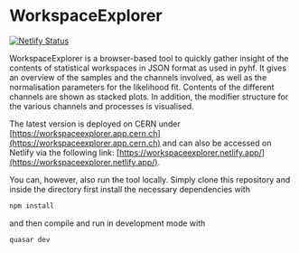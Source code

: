 # WorkspaceExplorer

[![Netlify Status](https://api.netlify.com/api/v1/badges/9f218a2a-d9b9-44ee-b5dc-49a18cc059a1/deploy-status)](https://app.netlify.com/sites/workspaceexplorer/deploys)

WorkspaceExplorer is a browser-based tool to quickly gather insight of the contents of statistical workspaces in JSON format as used in pyhf.
It gives an overview of the samples and the channels involved, as well as the normalisation parameters for the likelihood fit.
Contents of the different channels are shown as stacked plots.
In addition, the modifier structure for the various channels and processes is visualised.

The latest version is deployed on CERN under [https://workspaceexplorer.app.cern.ch](https://workspaceexplorer.app.cern.ch) and can also be accessed on Netlify via the following link: [https://workspaceexplorer.netlify.app/](https://workspaceexplorer.netlify.app/).

You can, however, also run the tool locally. Simply clone this repository and inside the directory first install the necessary dependencies with

```sh
npm install
```

and then compile and run in development mode with

```sh
quasar dev
```
